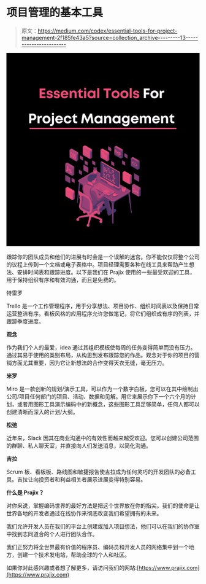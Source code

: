 # 项目管理的基本工具

> 原文：<https://medium.com/codex/essential-tools-for-project-management-2f185fe43a5?source=collection_archive---------13----------------------->

![](img/1c27cacacc71df08401dc7bc9a21ec83.png)

跟踪你的团队成员和他们的进展有时会是一个误解的迷宫。你不能仅仅将整个公司的议程上传到一个文档或电子表格中。项目经理需要各种在线工具来帮助产生想法、安排时间表和跟踪进度。以下是我们在 Prajix 使用的一些最受欢迎的工具，用于保持组织有序和有效沟通，而且是免费的。

特雷罗

Trello 是一个工作管理程序，用于分享想法、项目协作、组织时间表以及保持日常运营整洁有序。看板风格的应用程序允许您做笔记，将它们组织成有序的列表，并跟踪季度进度。

**观念**

作为我们个人的最爱，idea 通过其组织模板使每周的任务变得简单而没有压力。通过其易于使用的类别布局，从构思到发布跟踪您的作品。观念对于你的项目的营销方面尤其重要，因为它让新想法的合作变得天衣无缝，毫无压力。

**米罗**

Miro 是一款创新的规划/演示工具，可以作为一个数字白板，您可以在其中绘制出公司/项目任何部门的项目、活动、数据和见解。用它来展示你下一个六个月的计划，或者用图形工具演示编码中的新概念，这些图形工具足够简单，任何人都可以创建清晰而深入的计划/大纲。

**松弛**

近年来，Slack 因其在商业沟通中的有效性而越来越受欢迎。您可以创建公司范围的群聊、私人聊天室，并直接向人们发送消息，以简化沟通。

**吉拉**

Scrum 板、看板板、路线图和敏捷报告使吉拉成为任何灵巧的开发团队的必备工具。吉拉让向投资者和利益相关者展示进展变得特别容易。

**什么是 Prajix？**

对你来说，掌握编码世界的最好方法是把这个世界放在你的指尖。我们的使命是让世界各地的开发者通过在线协作来彻底改变我们希望拥有的未来。

我们允许开发人员在我们的平台上创建或加入项目想法，他们可以在我们的协作室中找到志同道合的个人进行团队合作。

我们正努力将全世界最有价值的程序员、编码员和开发人员的网络集中到一个地方，创建一个技术发电站，帮助全球的个人和社区。

如果你对此感兴趣或者想了解更多，请访问我们的网站:[https://www.prajix.com](https://www.prajix.com)